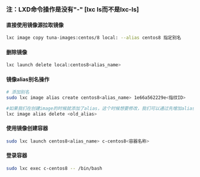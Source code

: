 

### 注：LXD命令操作是没有"-" [lxc ls而不是lxc-ls]



#### 直接使用镜像源拉取镜像

```bash
lxc image copy tuna-images:centos/8 local: --alias centos8 指定别名
```



#### 删除镜像

```bash
lxc launch delete local:centos8<alias_name>
```



#### 镜像alias别名操作

```bash
# 添加别名
sudo lxc image alias create centos8<alias_name> 1e66a562229e<指纹ID>

#如果我们在创建image的时候就添加了alias，这个时候想要修改，我们可以通过先增加alias，再删掉旧的进行
lxc image alias delete <old_alias>
```



#### 使用镜像创建容器

```bash
sudo lxc launch centos8<alias_name> c-centos8<容器名称>
```



#### 登录容器

```bash
sudo lxc exec c-centos8 -- /bin/bash
```

